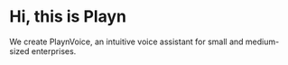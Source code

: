 # Hi, this is Playn

We create PlaynVoice, an intuitive voice assistant for small and medium-sized enterprises. 
